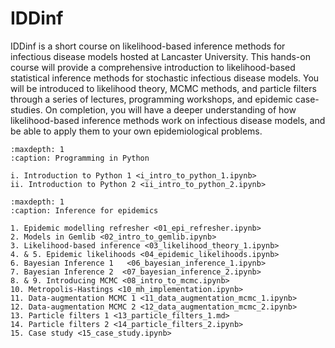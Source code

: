 IDDinf
======

IDDinf is a short course on likelihood-based inference methods for infectious disease
models hosted at Lancaster University. This hands-on course will provide a comprehensive
introduction to likelihood-based statistical inference methods for stochastic infectious
disease models. You will be introduced to likelihood theory, MCMC methods, and particle
filters through a series of lectures, programming workshops, and epidemic case-studies. On
completion, you will have a deeper understanding of how likelihood-based inference methods
work on infectious disease models, and be able to apply them to your own epidemiological
problems.

```{toctree}
:maxdepth: 1
:caption: Programming in Python
	     
i. Introduction to Python 1 <i_intro_to_python_1.ipynb>
ii. Introduction to Python 2 <ii_intro_to_python_2.ipynb>
```

```{toctree}
:maxdepth: 1
:caption: Inference for epidemics
	     
1. Epidemic modelling refresher <01_epi_refresher.ipynb>
2. Models in Gemlib <02_intro_to_gemlib.ipynb>
3. Likelihood-based inference <03_likelihood_theory_1.ipynb>
4. & 5. Epidemic likelihoods <04_epidemic_likelihoods.ipynb>
6. Bayesian Inference 1   <06_bayesian_inference_1.ipynb>
7. Bayesian Inference 2  <07_bayesian_inference_2.ipynb>
8. & 9. Introducing MCMC <08_intro_to_mcmc.ipynb>
10. Metropolis-Hastings <10_mh_implementation.ipynb>
11. Data-augmentation MCMC 1 <11_data_augmentation_mcmc_1.ipynb>
12. Data-augmentation MCMC 2 <12_data_augmentation_mcmc_2.ipynb>
13. Particle filters 1 <13_particle_filters_1.md>
14. Particle filters 2 <14_particle_filters_2.ipynb>
15. Case study <15_case_study.ipynb>
```
